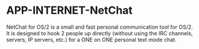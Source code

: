 APP-INTERNET-NetChat
====================

NetChat for OS/2 is a small and fast personal communication tool for OS/2.  It is designed to hook 2 people up directly (without using the  IRC channels, servers, IP servers, etc.) for a ONE on ONE personal text mode chat.

